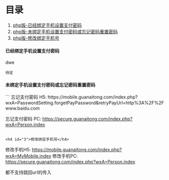 # 目录
1. [php版-已经绑定手机设置支付密码](#1)
2. [php版-未绑定手机设置支付密码或忘记密码重置密码](#2)
3. [php版-修改绑定手机号](#3)

<h4 id="1">已经绑定手机设置支付密码</h4>

dwe
```
待定

```

<h4 id="2">未绑定手机设置支付密码或忘记密码重置密码</h4>
```
忘记支付密码 H5:
https://mobile.guanaitong.com/index.php?wxA=PasswordSetting.forgetPayPassword&retryPayUrl=http%3A%2F%2Fwww.baidu.com

忘记支付密码 PC:
https://secure.guanaitong.com/index.php?wxA=Person.index

```

<h4 id="3">修改绑定手机号</h4>
```
修改手机H5:
https://mobile.guanaitong.com/index.php?wxA=MyMobile.index
修改手机PC:
https://secure.guanaitong.com/index.php?wxA=Person.index

都不支持跳回url的传入

```